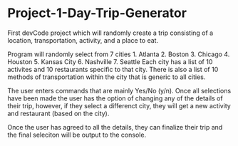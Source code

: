 # Project-1-Day-Trip-Generator
First devCode project which will randomly create a trip consisting of a location, transportation, activity, and a place to eat.

Program will randomly select from 7 cities 
    1. Atlanta
    2. Boston
    3. Chicago
    4. Houston
    5. Kansas City
    6. Nashville
    7. Seattle
Each city has a list of 10 activites and 10 restaurants specific to that city. There is also a list of 10 methods of transportation within the city that is generic to all cities.

The user enters commands that are mainly Yes/No (y/n). 
Once all selections have been made the user has the option of changing any of the details of their trip, however, if they select a differenct city, they will get a new activity and restaurant (based on the city).

Once the user has agreed to all the details, they can finalize their trip and the final seleciton will be output to the console.
